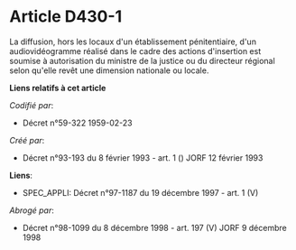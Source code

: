 # Article D430-1

La diffusion, hors les locaux d'un établissement pénitentiaire, d'un audiovidéogramme réalisé dans le cadre des actions
d'insertion est soumise à autorisation du ministre de la justice ou du directeur régional selon qu'elle revêt une dimension
nationale ou locale.

**Liens relatifs à cet article**

_Codifié par_:

  - Décret n°59-322 1959-02-23

_Créé par_:

  - Décret n°93-193 du 8 février 1993 - art. 1 () JORF 12 février 1993

**Liens**:

  - SPEC_APPLI: Décret n°97-1187 du 19 décembre 1997 - art. 1 (V)

_Abrogé par_:

  - Décret n°98-1099 du 8 décembre 1998 - art. 197 (V) JORF 9 décembre 1998
